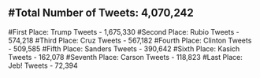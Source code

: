 #Total Number of Tweets: 4,070,242 
---
#First Place: Trump Tweets - 1,675,330
#Second Place: Rubio Tweets - 574,218
#Third Place: Cruz Tweets - 567,182
#Fourth Place: Clinton Tweets - 509,585
#Fifth Place: Sanders Tweets - 390,642
#Sixth Place: Kasich Tweets - 162,078
#Seventh Place: Carson Tweets - 118,823
#Last Place: Jeb! Tweets - 72,394
